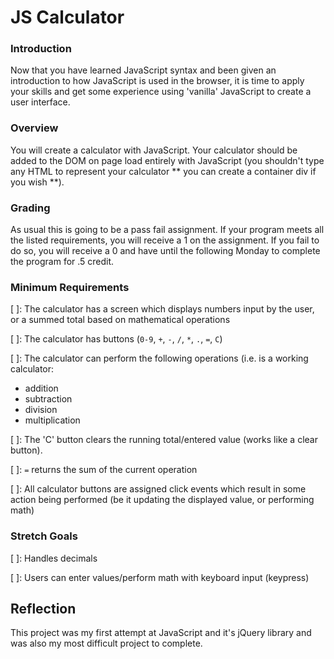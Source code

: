 # JS Calculator

### Introduction
Now that you have learned JavaScript syntax and been given an introduction to how JavaScript is used in the browser, it is time to apply your skills and get some experience using 'vanilla' JavaScript to create a user interface.

### Overview
You will create a calculator with JavaScript. Your calculator should be added to the DOM on page load entirely with JavaScript (you shouldn't type any HTML to represent your calculator \*\* you can create a container div if you wish \*\*).  

### Grading
As usual this is going to be a pass fail assignment. If your program meets all the listed requirements, you will receive a 1 on the assignment. If you fail to do so, you will receive a 0 and have until the following Monday to complete the program for .5 credit.

### Minimum Requirements
[ ]: The calculator has a screen which displays numbers input by the user, or a summed total based on mathematical operations  

[ ]: The calculator has buttons (`0-9`, `+`, `-`, `/`, `*`, `.`, `=`, `C`)  

[ ]: The calculator can perform the following operations (i.e. is a working calculator:  
* addition
* subtraction
* division
* multiplication  

[ ]: The 'C' button clears the running total/entered value (works like a clear button).  

[ ]: `=` returns the sum of the current operation  

[ ]: All calculator buttons are assigned click events which result in some action being performed (be it updating the displayed value, or performing math)

### Stretch Goals
[ ]: Handles decimals  

[ ]: Users can enter values/perform math with keyboard input (keypress)  

## Reflection 
This project was my first attempt at JavaScript and it's jQuery library and was also my most difficult project to complete. 

